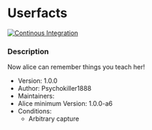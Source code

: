 # Userfacts

[![Continous Integration](https://gitlab.com/project-alice-assistant/skills/skill_Userfacts/badges/master/pipeline.svg)](https://gitlab.com/project-alice-assistant/skills/skill_Userfacts/pipelines/latest)


### Description
Now alice can remember things you teach her!

- Version: 1.0.0
- Author: Psychokiller1888
- Maintainers: 
- Alice minimum Version: 1.0.0-a6
- Conditions:
   - Arbitrary capture

